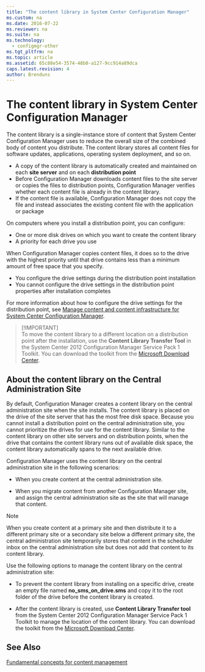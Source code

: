 ```yaml
---
title: "The content library in System Center Configuration Manager"
ms.custom: na
ms.date: 2016-07-22
ms.reviewer: na
ms.suite: na
ms.technology: 
  - configmgr-other
ms.tgt_pltfrm: na
ms.topic: article
ms.assetid: 65c88e54-3574-48b0-a127-9cc914a89dca
caps.latest.revision: 4
author: Brenduns
---
```

# The content library in System Center Configuration Manager
The content library is a single-instance store of content that System Center Configuration Manager uses to reduce the overall size of the combined body of content you distribute. The content library stores all content files for software updates, applications, operating system deployment, and so on.

 - A copy of the content library is automatically created and maintained on each **site server** and on each **distribution point**
 - Before Configuration Manager downloads content files to the site server or copies the files to distribution points, Configuration Manager verifies whether each content file is already in the content library.
 - If the content file is available, Configuration Manager does not copy the file and instead associates the existing content file with the application or package

On computers where you install a distribution point, you can configure:
- One or more disk drives on which you want to create the content library
- A priority for each drive you use

When Configuration Manager copies content files, it does so to the drive with the highest priority until that drive contains less than a minimum amount of free space that you specify.
- You configure the drive settings during the distribution point installation
- You cannot configure the drive settings in the distribution point properties after installation completes


For more information about how to configure the drive settings for the distribution point, see [Manage content and content infrastructure for System Center Configuration Manager](../../../core/servers/deploy/configure/manage-content-and-content-infrastructure.md).  


>  [!IMPORTANT]  
>  To move the content library to a different location on a distribution point after the installation, use the **Content Library Transfer Tool** in the System Center 2012 Configuration Manager Service Pack 1 Toolkit. You can download the toolkit from the [Microsoft Download Center](http://go.microsoft.com/fwlink/?LinkId=279566).  
  
## About the content library on the Central Administration Site  
 By default, Configuration Manager creates a content library on the central administration site when the site installs. The content library is placed on the drive of the site server that has the most free disk space. Because you cannot install a distribution point on the central administration site, you cannot prioritize the drives for use for the content library. Similar to the content library on other site servers and on distribution points, when the drive that contains the content library runs out of available disk space, the content library automatically spans to the next available drive.  
  
 Configuration Manager uses the content library on the central administration site in the following scenarios:  
  
-   When you create content at the central administration site.  
  
-   When you migrate content from another Configuration Manager site, and assign the central administration site as the site that will manage that content.  
  
> [!NOTE]  
>  When you create content at a primary site and then distribute it to a different primary site or a secondary site below a different primary site, the central administration site temporarily stores that content in the scheduler inbox on the central administration site but does not add that content to its content library.  
  
 Use the following options to manage the content library on the central administration site:  
  
-   To prevent the content library from installing on a specific drive, create an empty file named **no_sms_on_drive.sms** and copy it to the root folder of the drive before the content library is created.  
  
-   After the content library is created, use **Content Library Transfer tool** from the System Center 2012 Configuration Manager Service Pack 1 Toolkit to manage the location of the content library. You can download the toolkit from the [Microsoft Download Center](http://go.microsoft.com/fwlink/?LinkId=279566).  

## See Also
[Fundamental concepts for content management](../../../core/plan-design/hierarchy/fundamental-concepts-for-content-management.md)

